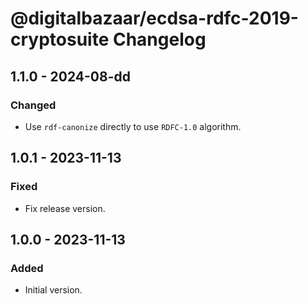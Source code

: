 # @digitalbazaar/ecdsa-rdfc-2019-cryptosuite Changelog

## 1.1.0 - 2024-08-dd

### Changed
- Use `rdf-canonize` directly to use `RDFC-1.0` algorithm.

## 1.0.1 - 2023-11-13

### Fixed
- Fix release version.

## 1.0.0 - 2023-11-13

### Added
- Initial version.
